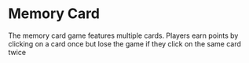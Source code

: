 # Memory Card

The memory card game features multiple cards. Players earn points by clicking on a card once but lose the game if they click on the same card twice
